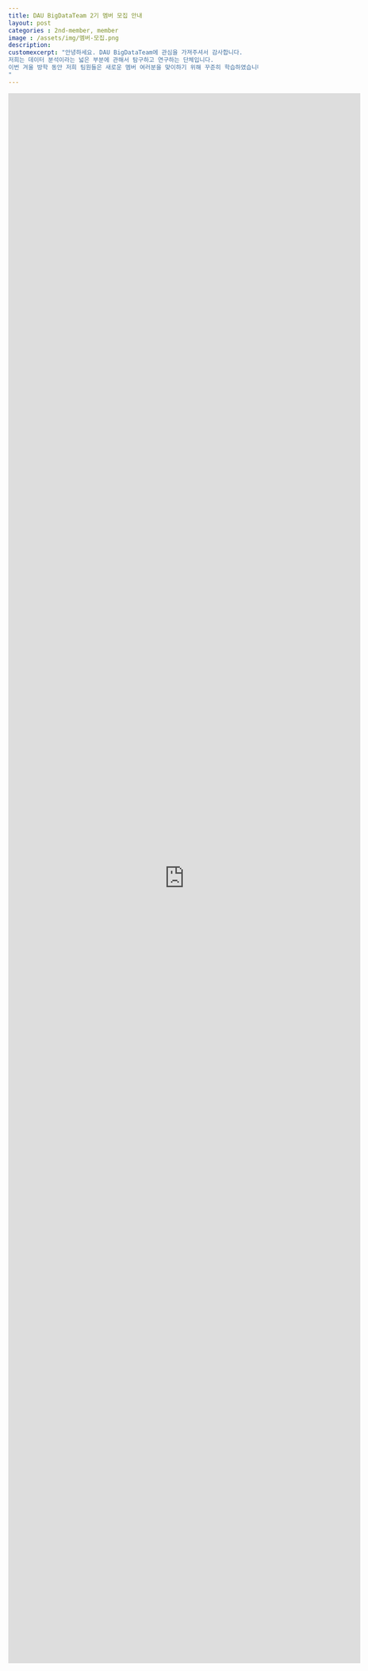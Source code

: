 ```yaml
---
title: DAU BigDataTeam 2기 멤버 모집 안내
layout: post   
categories : 2nd-member, member
image : /assets/img/멤버-모집.png
description: 
customexcerpt: "안녕하세요. DAU BigDataTeam에 관심을 가져주셔서 감사합니다.
저희는 데이터 분석이라는 넓은 부분에 관해서 탐구하고 연구하는 단체입니다.
이번 겨울 방학 동안 저희 팀원들은 새로운 멤버 여러분을 맞이하기 위해 꾸준히 학습하였습니다.
"
---
```


<style>
  iframe {
    width: 710px;
    height: 3160px;
  }
  @media only screen and (max-width: 600px) {
    iframe {
      width: 370px;
    }
  }
</style>

<iframe src="https://docs.google.com/forms/d/e/1FAIpQLSfu6J7r2vc5n61__k4inzRayRSU-HL4tjANgeyZwDxzNDDR0Q/viewform?embedded=true" width="710" height="3100" frameborder="0" marginheight="0" marginwidth="0">
로드 중…
</iframe>